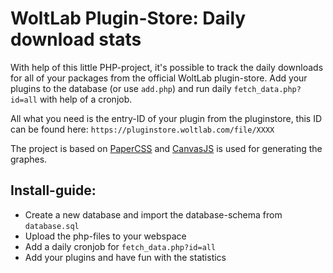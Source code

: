# WoltLab Plugin-Store: Daily download stats
With help of this little PHP-project, it's possible to track the daily downloads for all of your packages from the official WoltLab plugin-store.
Add your plugins to the database (or use `add.php`) and run daily `fetch_data.php?id=all` with help of a cronjob.

All what you need is the entry-ID of your plugin from the pluginstore, this ID can be found here: `https://pluginstore.woltlab.com/file/XXXX`

The project is based on [PaperCSS](https://www.getpapercss.com) and [CanvasJS](https://canvasjs.com) is used for generating the graphes.

## Install-guide:
* Create a new database and import the database-schema from `database.sql`
* Upload the php-files to your webspace
* Add a daily cronjob for `fetch_data.php?id=all`
* Add your plugins and have fun with the statistics
